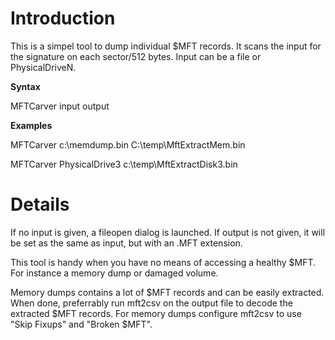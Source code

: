 # Introduction #

This is a simpel tool to dump individual $MFT records. It scans the input for the signature on each sector/512 bytes. Input can be a file or PhysicalDriveN.


**Syntax**

MFTCarver input output


**Examples**

MFTCarver c:\memdump.bin C:\temp\MftExtractMem.bin

MFTCarver PhysicalDrive3 c:\temp\MftExtractDisk3.bin

# Details #
If no input is given, a fileopen dialog is launched. If output is not given, it will be set as the same as input, but with an .MFT extension.

This tool is handy when you have no means of accessing a healthy $MFT. For instance a memory dump or damaged volume.

Memory dumps contains a lot of $MFT records and can be easily extracted. When done, preferrably run mft2csv on the output file to decode the extracted $MFT records. For memory dumps configure mft2csv to use "Skip Fixups" and "Broken $MFT".